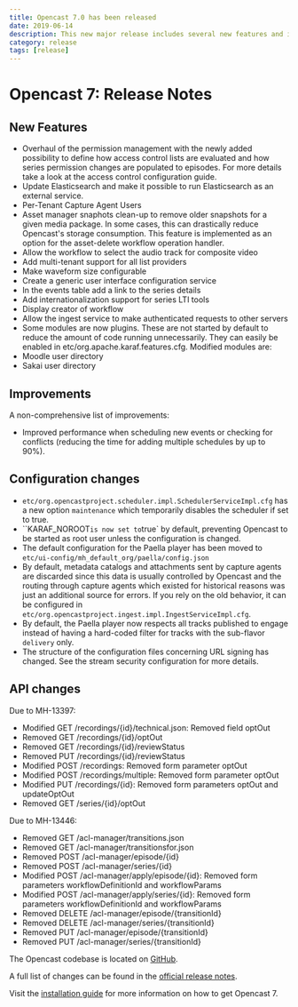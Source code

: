 ```yaml
---
title: Opencast 7.0 has been released
date: 2019-06-14
description: This new major release includes several new features and improvements.
category: release
tags: [release]
---
```


# Opencast 7: Release Notes

## New Features

- Overhaul of the permission management with the newly added possibility to define how access control lists are evaluated and how series permission changes are populated to episodes. For more details take a look at the access control configuration guide.
- Update Elasticsearch and make it possible to run Elasticsearch as an external service.
- Per-Tenant Capture Agent Users
- Asset manager snaphots clean-up to remove older snapshots for a given media package. In some cases, this can drastically reduce Opencast's storage consumption. This feature is implemented as an option for the asset-delete workflow operation handler.
- Allow the workflow to select the audio track for composite video
- Add multi-tenant support for all list providers
- Make waveform size configurable
- Create a generic user interface configuration service
- In the events table add a link to the series details
- Add internationalization support for series LTI tools
- Display creator of workflow
- Allow the ingest service to make authenticated requests to other servers
- Some modules are now plugins. These are not started by default to reduce the amount of code running unnecessarily. They can easily be enabled in etc/org.apache.karaf.features.cfg. Modified modules are:
- Moodle user directory
- Sakai user directory

## Improvements

A non-comprehensive list of improvements:

- Improved performance when scheduling new events or checking for conflicts (reducing the time for adding multiple schedules by up to 90%).


## Configuration changes
- `etc/org.opencastproject.scheduler.impl.SchedulerServiceImpl.cfg` has a new option `maintenance` which temporarily disables the scheduler if set to true.
- ``KARAF_NOROOT` is now set to `true` by default, preventing Opencast to be started as root user unless the configuration is changed.
- The default configuration for the Paella player has been moved to `etc/ui-config/mh_default_org/paella/config.json`
- By default, metadata catalogs and attachments sent by capture agents are discarded since this data is usually controlled by Opencast and the routing through capture agents which existed for historical reasons was just an additional source for errors. If you rely on the old behavior, it can be configured in `etc/org.opencastproject.ingest.impl.IngestServiceImpl.cfg`.
- By default, the Paella player now respects all tracks published to engage instead of having a hard-coded filter for tracks with the sub-flavor `delivery` only.
- The structure of the configuration files concerning URL signing has changed. See the stream security configuration for more details.


## API changes

Due to MH-13397:

- Modified GET /recordings/{id}/technical.json: Removed field optOut
- Removed GET /recordings/{id}/optOut
- Removed GET /recordings/{id}/reviewStatus
- Removed PUT /recordings/{id}/reviewStatus
- Modified POST /recordings: Removed form parameter optOut
- Modified POST /recordings/multiple: Removed form parameter optOut
- Modified PUT /recordings/{id}: Removed form parameters optOut and updateOptOut
- Removed GET /series/{id}/optOut

Due to MH-13446:

- Removed GET /acl-manager/transitions.json
- Removed GET /acl-manager/transitionsfor.json
- Removed POST /acl-manager/episode/{id}
- Removed POST /acl-manager/series/{id}
- Modified POST /acl-manager/apply/episode/{id}: Removed form parameters workflowDefinitionId and workflowParams
- Modified POST /acl-manager/apply/series/{id}: Removed form parameters workflowDefinitionId and workflowParams
- Removed DELETE /acl-manager/episode/{transitionId}
- Removed DELETE /acl-manager/series/{transitionId}
- Removed PUT /acl-manager/episode/{transitionId}
- Removed PUT /acl-manager/series/{transitionId}

The Opencast codebase is located on [GitHub](https://github.com/opencast/opencast).

A full list of changes can be found in the [official release notes](https://docs.opencast.org/r/7.x/admin/releasenotes/).

Visit the [installation guide](https://docs.opencast.org/r/7.x/admin/installation/) for more information on how to get Opencast 7.
